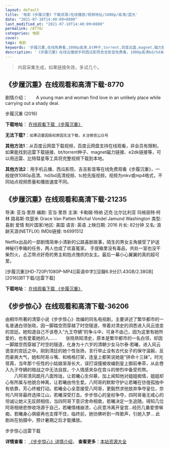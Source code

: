```yaml
---
layout: default
title: '电影《步履沉重》下载资源/在线播放/视频地址/1080p/高清/蓝光'
date: "2021-07-10T14:40:09+0800"
last_modified_at: "2021-07-10T14:40:09+0800"
permalink: /8770/
categories: 电影
cover:
tags: 电影
keywords: '步履沉重,在线免费看,1080p高清,bt种子,torrent,百度云盘,magnet,磁力链,迅雷下载资源'
description: '《步履沉重》在线云播放手机西瓜影院吉吉影音免费看，1080p高清bd/hd未删减完整版和tc抢先枪版，mkv/mp4格式，附带bt/torrent种子、magnet/磁力链、百度云盘、网盘资源迅雷下载链接'
---
```


>内容采集生成，如果链接失效，多试几个。


## 《步履沉重》在线观看和高清下载-8770

剧情介绍：　　A young man and woman find love in an unlikely place while carrying out a shady deal.


步履沉重 (2016)

**下载地址**： [在线观看下载 《步履沉重》](https://www.btbtdy.me/btdy/dy10473.html) 


**无法下载?**：`如果迅雷因版权原因无法下载，关注微信公众号 `

**其他方法1**：从百度云网盘下载视频，百度云网盘支持在线观看，非会员有限制，如果能找到迅雷下载链接、bt/torrent种子、magnet磁力链接、e2dk链接等，可以用迅雷、比特彗星等工具将完整视频下载到本地。

**其他方法2**：用手机云播、西瓜影院、吉吉影音等在线免费观看《步履沉重》，一般提供1080p高清、hd/bd高清视频、tc抢先版视频，视频为mkv或mp4格式，不同站点视频质量和播放速度不同。


## 《步履沉重》在线观看和高清下载-21235

导演: 亚当·里昂 编剧: 亚当·里昂 主演: 卡勒姆·特纳 迈克·比尔比利亚 玛格丽特·柯林 路易斯·坎瑟米 Grace Van Patten Michal Vondel Jamund Washington 类型: 喜剧 爱情 制片国家/地区: 美国 语言: 英语 上映日期: 2016 片长: 82分钟 又名: 浪跡天涯(NETFLIX) IMDb链接: tt4991512

Netflix出品的一部剧情简单小清新的公路喜剧故事，陌生的男女主角接受了护送神秘行李箱的任务，两人也成了欢喜冤家。 手提箱里没有毒品，共处一室也没干柴烈火，忐忑带点好奇的男主和抱点愧疚的女主。最后一幕小心翼翼的真的超可爱。


[步履沉重][HD-720P/1080P-MP4][英语中字][豆瓣6.9分][1.43GB/2.38GB][2016][BT下载/迅雷下载]

**下载地址**： [在线观看下载 《步履沉重》](https://www.btdx8.com/torrent/tramps_2016.html) 


## 《步步惊心》在线观看和高清下载-36206

由桐华所著的清穿小说《步步惊心》改编的同名电视剧，主要讲述了繁华都市的一名普通白领张晓，因一脚踏空而穿越了时空隧道，带着对清史的洞悉进入风云诡变的宫廷。她知道自己不该卷入“九王夺嫡”的争斗中，可身不由己，因为这里有她所爱的，也有爱着她的人&hellip;…　　张晓熟知清史，原本是繁华都市的一名白领，却因一脚踏空而穿越了时空的隧道，化身为十六岁的清朝少女马尔泰·若曦，进入风云诡变的宫廷之中。刚到清廷的她个性张扬，言行举止没有古代女子的保守温婉，反而豪爽大气，她和阿哥斗嘴、和格格打架，连皇上都笑说她是&ldquo;拼命十三妹&rdquo;。时光荏苒，当年那个任性的小姑娘渐渐长大，误打误撞被收编到皇上御前奉茶，从此卷入九子夺嫡的暗战之中无法自拔，个人情感夹杂在宫斗的惨烈中备受煎熬。<br />　　八阿哥清风朗月八面玲珑，让若曦心生仰慕，加上闻知他对姐姐痴情，姐姐却心有所属与他貌合神离，让若曦由怜生爱。八阿哥的默默守护让若曦在彷徨孤独中有依靠，芳心终被打动。若曦全心全意接受八阿哥，更毅然求他放弃争夺皇位，奈何八阿哥最终选择江山，若曦深受打击。步步惊心的皇权争夺，四阿哥毫无戒心的坦诚让她义无反顾相信，当四阿哥下意识舍命相救，若曦决定一生追随。得知几位阿哥相继悲惨收场源于自己，若曦情绪崩溃，心灰意冷离开皇宫…经历几番爱恨嗔痴，若曦身心俱疲再也支撑不住，临终前，她彷佛听到一阵歌声，引她入梦… 此剧尚在拍摄中，预计暑期之后才能播放。


步步惊心迅雷下载

**详情查看**： [《步步惊心》详情介绍](/movie/36206/)， **查看更多**：[本站资源大全](/movie/t/all/)


